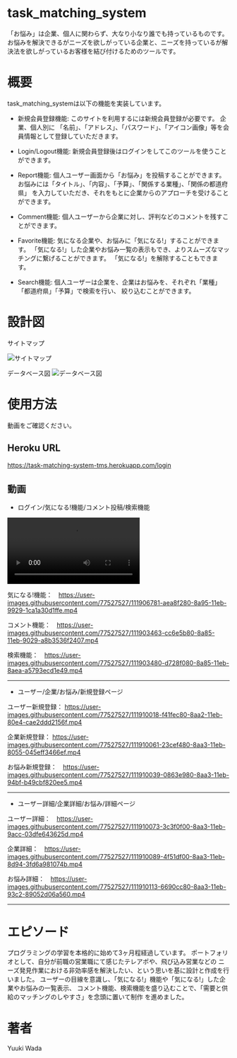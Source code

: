 # task_matching_system
「お悩み」は企業、個人に関わらず、大なり小なり誰でも持っているものです。　　
お悩みを解決できるがニーズを欲しがっている企業と、ニーズを持っているが解決法を欲しがっているお客様を結び付けるためのツールです。

# 概要
task_matching_systemは以下の機能を実装しています。

- 新規会員登録機能:
このサイトを利用するには新規会員登録が必要です。
企業、個人別に
「名前」、「アドレス」、「パスワード」、「アイコン画像」等を会員情報として登録していただきます。

- Login/Logout機能:
新規会員登録後はログインをしてこのツールを使うことができます。

- Report機能:
個人ユーザー画面から「お悩み」を投稿することができます。
お悩みには「タイトル」、「内容」、「予算」、「関係する業種」、「関係の都道府県」
を入力していただき、それをもとに企業からのアプローチを受けることができます。

- Comment機能:
個人ユーザーから企業に対し、評判などのコメントを残すことができます。

- Favorite機能:
気になる企業や、お悩みに「気になる!」することができます。
「気になる!」した企業やお悩み一覧の表示もでき、よりスムーズなマッチングに繋げることができます。
「気になる!」を解除することもできます。

- Search機能:
個人ユーザーは企業を、企業はお悩みを、それぞれ「業種」「都道府県」「予算」で検索を行い、
絞り込むことができます。

# 設計図

サイトマップ

![サイトマップ](https://user-images.githubusercontent.com/77527527/111414172-d9f0b200-8722-11eb-8b93-36d933645d0d.png)



データベース図
![データベース図](https://user-images.githubusercontent.com/77527527/111414214-ec6aeb80-8722-11eb-8f6d-8f1d2e87bbae.png)




# 使用方法
動画をご確認ください。

## Heroku URL
https://task-matching-system-tms.herokuapp.com/login


## 動画
- ログイン/気になる!機能/コメント投稿/検索機能

![ログイン機能](https://user-images.githubusercontent.com/77527527/111903429-9e891700-8a85-11eb-8b1e-c3696319f82b.mp4)

気になる!機能：　https://user-images.githubusercontent.com/77527527/111906781-aea8f280-8a95-11eb-9929-1ca1a30d1ffe.mp4

コメント機能：　https://user-images.githubusercontent.com/77527527/111903463-cc6e5b80-8a85-11eb-9029-a8b3536f2407.mp4

検索機能：　https://user-images.githubusercontent.com/77527527/111903480-d728f080-8a85-11eb-8aea-a5793ecd1e49.mp4

---------------------------------------------------------------------------------------------------------------------------------------------------------------------

- ユーザー/企業/お悩み/新規登録ページ

ユーザー新規登録： https://user-images.githubusercontent.com/77527527/111910018-f41fec80-8aa2-11eb-80e4-cae2ddd2156f.mp4

企業新規登録： https://user-images.githubusercontent.com/77527527/111910061-23cef480-8aa3-11eb-8055-045eff3466ef.mp4

お悩み新規登録：　https://user-images.githubusercontent.com/77527527/111910039-0863e980-8aa3-11eb-94bf-b49cbf820ee5.mp4

---------------------------------------------------------------------------------------------------------------------------------------------------------------------

- ユーザー詳細/企業詳細/お悩み/詳細ページ

ユーザー詳細：　https://user-images.githubusercontent.com/77527527/111910073-3c3f0f00-8aa3-11eb-9acc-03dfe643625d.mp4


企業詳細：　https://user-images.githubusercontent.com/77527527/111910089-4f51df00-8aa3-11eb-8d94-3fd6a981074b.mp4



お悩み詳細：　https://user-images.githubusercontent.com/77527527/111910113-6690cc80-8aa3-11eb-93c2-89052d06a560.mp4

---------------------------------------------------------------------------------------------------------------------------------------------------------------------

# エピソード
プログラミングの学習を本格的に始めて3ヶ月程経過しています。
ポートフォリオとして、自分が前職の営業職にて感じたテレアポや、飛び込み営業などの
ニーズ発見作業における非効率感を解決したい、という思いを基に設計と作成を行いました。
ユーザーの目線を意識し、「気になる!」機能や「気になる!」した企業やお悩みの一覧表示、
コメント機能、検索機能を盛り込むことで、「需要と供給のマッチングのしやすさ」を念頭に置いて制作
を進めました。




# 著者
Yuuki Wada


